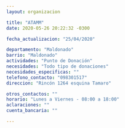 ```yaml
---
layout: organizacion

title: "ATAMM"
date: 2020-05-26 20:22:32 -0300

fecha_actualizacion: "25/04/2020"

departamento: "Maldonado"
barrio: "Maldonado"
actividades: "Punto de Donación"
necesidades: "Todo tipo de donaciones"
necesidades_especificas: ""
telefono_contacto: "098301517"
direccion: "Rincón 1264 esquina Tamaro"

otros_contactos: ""
horario: "Lunes a Viernes - 08:00 a 18:00"
aclaraciones: ""
cuenta_bancaria: ""

---
```

